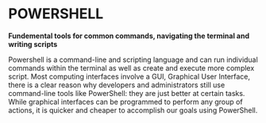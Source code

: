 # POWERSHELL
**Fundemental tools for common commands, navigating the terminal and writing scripts**

Powershell is a command-line and scripting language and can run individual commands within the terminal as well as create and execute more complex script. Most computing interfaces involve a GUI, Graphical User Interface, there is a clear reason why developers and administrators still use command-line tools like PowerShell: they are just better at certain tasks. While graphical interfaces can be programmed to perform any group of actions, it is quicker and cheaper to accomplish our goals using PowerShell.
